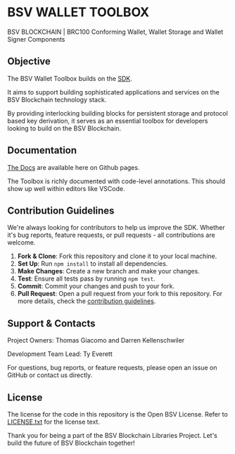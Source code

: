 # BSV WALLET TOOLBOX

BSV BLOCKCHAIN | BRC100 Conforming Wallet, Wallet Storage and Wallet Signer Components

## Objective

The BSV Wallet Toolbox builds on the [SDK](https://bitcoin-sv.github.io/ts-sdk).

It aims to support building sophisticated applications and services on the BSV Blockchain technology stack.

By providing interlocking building blocks for persistent storage and protocol based key derivation, it serves as an essential toolbox for developers looking to build on the BSV Blockchain.

## Documentation

[The Docs](https://bitcoin-sv.github.io/wallet-toolbox) are available here on Github pages.  

The Toolbox is richly documented with code-level annotations. This should show up well within editors like VSCode.  

## Contribution Guidelines

We're always looking for contributors to help us improve the SDK. Whether it's bug reports, feature requests, or pull requests - all contributions are welcome.

1. **Fork & Clone**: Fork this repository and clone it to your local machine.
2. **Set Up**: Run `npm install` to install all dependencies.
3. **Make Changes**: Create a new branch and make your changes.
4. **Test**: Ensure all tests pass by running `npm test`.
5. **Commit**: Commit your changes and push to your fork.
6. **Pull Request**: Open a pull request from your fork to this repository.
For more details, check the [contribution guidelines](./CONTRIBUTING.md).

## Support & Contacts

Project Owners: Thomas Giacomo and Darren Kellenschwiler

Development Team Lead: Ty Everett

For questions, bug reports, or feature requests, please open an issue on GitHub or contact us directly.

## License

The license for the code in this repository is the Open BSV License. Refer to [LICENSE.txt](./LICENSE.txt) for the license text.

Thank you for being a part of the BSV Blockchain Libraries Project. Let's build the future of BSV Blockchain together!
